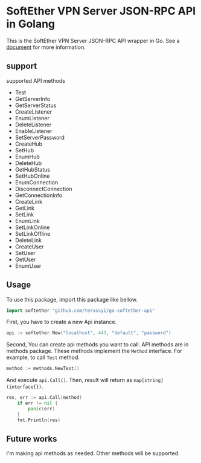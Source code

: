 # SoftEther VPN Server JSON-RPC API in Golang
This is the SoftEther VPN Server JSON-RPC API wrapper in Go.
See a [document](https://github.com/SoftEtherVPN/SoftEtherVPN/tree/master/developer_tools/vpnserver-jsonrpc-clients/) for more information.

## support
supported API methods
- Test
- GetServerInfo
- GetServerStatus
- CreateListener
- EnumListener
- DeleteListener
- EnableListener
- SetServerPassword
- CreateHub
- SetHub
- EnumHub
- DeleteHub
- GetHubStatus
- SetHubOnline
- EnumConnection
- DisconnectConnection
- GetConnectionInfo
- CreateLink
- GetLink
- SetLink
- EnumLink
- SetLinkOnline
- SetLinkOffline
- DeleteLink
- CreateUser
- SetUser
- GetUser
- EnumUser

## Usage
To use this package, import this package like bellow.
```go
import softether "github.com/terassyi/go-softether-api"
```
First, you have to create a new Api instance.
```go
api := softether.New("localhost", 443, "default", "password")
```
Second, You can create api methods you want to call.
API methods are in methods package. These methods implement the `Method` interface.
For example, to call `Test` method.
```go
method := methods.NewTest()
```
And execute `api.Call()`. Then, result will return as `map[string](interface{})`.
```go
res, err := api.Call(method)
	if err != nil {
		panic(err)
	}
	fmt.Println(res)
```

## Future works
I'm making api methods as needed. Other methods will be supported.